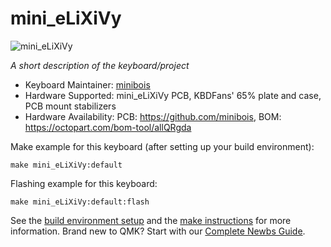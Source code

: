 # mini_eLiXiVy

![mini_eLiXiVy](https://imgur.com/WSCrhOq.png)

*A short description of the keyboard/project*

* Keyboard Maintainer: [minibois](https://github.com/minibois)
* Hardware Supported: mini_eLiXiVy PCB, KBDFans' 65% plate and case, PCB mount stabilizers
* Hardware Availability: PCB: https://github.com/minibois, BOM: https://octopart.com/bom-tool/allQRgda

Make example for this keyboard (after setting up your build environment):

    make mini_eLiXiVy:default

Flashing example for this keyboard:

    make mini_eLiXiVy:default:flash

See the [build environment setup](https://docs.qmk.fm/#/getting_started_build_tools) and the [make instructions](https://docs.qmk.fm/#/getting_started_make_guide) for more information. 
Brand new to QMK? Start with our [Complete Newbs Guide](https://docs.qmk.fm/#/newbs).